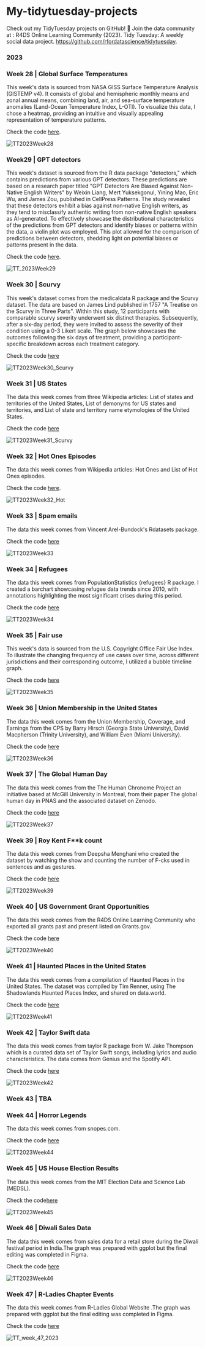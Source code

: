 # My-tidytuesday-projects
Check out my TidyTuesday projects on GitHub! 🌟 Join the data community at : R4DS Online Learning Community (2023). Tidy Tuesday: A weekly social data project. https://github.com/rfordatascience/tidytuesday.

### 2023

### Week 28 | Global Surface Temperatures
This week's data is sourced from NASA GISS Surface Temperature Analysis (GISTEMP v4). It consists of global and hemispheric monthly means and zonal annual means, combining land, air, and sea-surface temperature anomalies (Land-Ocean Temperature Index, L-OTI). To visualize this data, I chose a heatmap, providing an intuitive and visually appealing representation of temperature patterns. 

Check the code [here](https://github.com/ZoiDiama/My-tidytuesday-projects/blob/4af0c90acb7b5255ed37e3b07756bb30bed0bf0a/Code/2023/Week28Global%20Surface%20Temperatures#L1C1-L80C4).

![TT2023Week28](https://github.com/ZoiDiama/My-tidytuesday-projects/assets/139105670/67775e46-398d-4823-872c-82e1d86e5fc3)


### Week29 | GPT detectors
This week's dataset is sourced from the R data package "detectors," which contains predictions from various GPT detectors. These predictions are based on a research paper titled "GPT Detectors Are Biased Against Non-Native English Writers" by Weixin Liang, Mert Yuksekgonul, Yining Mao, Eric Wu, and James Zou, published in CellPress Patterns. The study revealed that these detectors exhibit a bias against non-native English writers, as they tend to misclassify authentic writing from non-native English speakers as AI-generated. To effectively showcase the distributional characteristics of the predictions from GPT detectors and identify biases or patterns within the data, a violin plot was employed. This plot allowed for the comparison of predictions between detectors, shedding light on potential biases or patterns present in the data.

Check the code [here](https://github.com/ZoiDiama/My-tidytuesday-projects/blob/6af2a7e0af3014c1680eeb3b41d50830f453f767/Code/2023/Week29_GPT_detectors#L1-L33).
  
![TT_2023Week29](https://github.com/ZoiDiama/My-tidytuesday-projects/assets/139105670/8df46a9f-a944-4110-af1e-10c019264a07)


### Week 30 | Scurvy
This week's dataset comes from the medicaldata R package and the Scurvy dataset. The data are based on  James Lind published in 1757  "A Treatise on the Scurvy in Three Parts". Within this study, 12 participants with comparable scurvy severity underwent six distinct therapies. Subsequently, after a six-day period, they were invited to assess the severity of their condition using a 0-3 Likert scale. The graph below showcases the outcomes following the six days of treatment, providing a participant-specific breakdown across each treatment category. 

Check the code [here](https://github.com/ZoiDiama/My-tidytuesday-projects/blob/7daa9b29c8756a2f1d5c6863d426c17231363a8c/Code/2023/Week30_Scurvy#L1C1-L1C1)

![TT2023Week30_Scurvy](https://github.com/ZoiDiama/My-tidytuesday-projects/assets/139105670/13bf6ade-c546-4e59-8028-39acaf8ee92e)


### Week 31 | US States

The data this week comes from three Wikipedia articles: List of states and territories of the United States, List of demonyms for US states and territories, and List of state and territory name etymologies of the United States.

Check the code [here](https://github.com/ZoiDiama/My-tidytuesday-projects/blob/6be7b5fb61a83f814f43331f1c10a063c7d8fd83/Code/2023/Week31#L1-L169)

![TT2023Week31_Scurvy](https://github.com/ZoiDiama/My-tidytuesday-projects/assets/139105670/12d1b3c3-6407-4a11-82a9-73bd49fa21a2)

   
### Week 32 | Hot Ones Episodes
The data this week comes from Wikipedia articles: Hot Ones and List of Hot Ones episodes.

Check the code [here](https://github.com/ZoiDiama/My-tidytuesday-projects/blob/13dc335ddcf54d3f0f1b86576b0bf70f537cebcf/Code/2023/Week32#L1-L77).

![TT2023Week32_Hot](https://github.com/ZoiDiama/My-tidytuesday-projects/assets/139105670/60f46bcf-deb9-41c6-8e33-a7be0c5158b2)

### Week 33 | Spam emails

The data this week comes from Vincent Arel-Bundock's Rdatasets package.

Check the code [here](https://github.com/ZoiDiama/My-tidytuesday-projects/blob/4c8a235621e20b1d3b544c53abe8c451af2217ce/Code/2023/Week%2033#L1-L53)

![TT2023Week33](https://github.com/ZoiDiama/My-tidytuesday-projects/assets/139105670/d38aef5f-de3a-4203-a029-51cc7f140e10)


### Week 34 | Refugees

The data this week comes from PopulationStatistics {refugees} R package. I created a barchart showcasing refugee data trends since 2010, with annotations highlighting the most significant crises during this period.

Check the code [here](https://github.com/ZoiDiama/My-tidytuesday-projects/blob/c0dee5214455870cac4ce6eaad1dafe756ffb145/Code/2023/Week%2034#L1-L114)

![TT2023Week34](https://github.com/ZoiDiama/My-tidytuesday-projects/assets/139105670/5e04df52-dd01-4b6d-a68b-6f9d10ae5e06)

### Week 35 | Fair use

This week's data is sourced from the U.S. Copyright Office Fair Use Index. To illustrate the changing frequency of  use cases over time, across different jurisdictions and their corresponding outcome, I utilized a bubble timeline graph.

Check the code [here](https://github.com/ZoiDiama/My-tidytuesday-projects/blob/ffc7325327f91322c7b4dbc7fbee6c095bb7325f/Code/2023/Week%2035#L1-L78)

![TT2023Week35](https://github.com/ZoiDiama/My-tidytuesday-projects/assets/139105670/2d02c7a1-89a6-4715-a57c-af0fd15f92d2)


### Week 36 | Union Membership in the United States

The data this week comes from the Union Membership, Coverage, and Earnings from the CPS by Barry Hirsch (Georgia State University), David Macpherson (Trinity University), and William Even (Miami University).

Check the code [here](https://github.com/ZoiDiama/My-tidytuesday-projects/blob/e3e0516b72bc8f910db52a65ab83c4960ae77296/Code/2023/Week36#L1-L56)


![TT2023Week36](https://github.com/ZoiDiama/My-tidytuesday-projects/assets/139105670/732b6a58-c086-4567-b666-0ab044448bc5)


### Week 37 | The Global Human Day

The data this week comes from the The Human Chronome Project an initiative based at McGill University in Montreal, from their paper The global human day in PNAS and the associated dataset on Zenodo.

Check the code [here](https://github.com/ZoiDiama/My-tidytuesday-projects/blob/1a44f946eedf2792eb651dc56ea671d34e92d1cb/Code/2023/Week%2037#L1-L54)


![TT2023Week37](https://github.com/ZoiDiama/My-tidytuesday-projects/assets/139105670/9e5e3cfb-6ea0-41bf-b34b-f70c598c2998)

### Week 39 | Roy Kent F**k count

The data this week comes from Deepsha Menghani who created the dataset by watching the show and counting the number of F-cks used in sentences and as gestures.

Check the code [here](https://github.com/ZoiDiama/My-tidytuesday-projects/blob/4fe4900d1905b7c44c82a0a5f130e76c474cef55/Code/2023/Week%2039#L1-L121)

![TT2023Week39](https://github.com/ZoiDiama/My-tidytuesday-projects/assets/139105670/f1dc9f0f-7722-45b4-ad09-ddd4c147171a)

### Week 40 | US Government Grant Opportunities

The data this week comes from the R4DS Online Learning Community who exported all grants past and present listed on Grants.gov.

Check the code [here](https://github.com/ZoiDiama/My-tidytuesday-projects/blob/af8e13c0940b29831ed075fb7399c757a2330d05/Code/2023/Week%2040#L1-L225)

![TT2023Week40](https://github.com/ZoiDiama/My-tidytuesday-projects/assets/139105670/29152280-9b60-45c9-a3c0-6bc00c14d96c)

### Week 41 | Haunted Places in the United States

The data this week comes from a compilation of Haunted Places in the United States. The dataset was compiled by Tim Renner, using The Shadowlands Haunted Places Index, and shared on data.world.

Check the code [here](https://github.com/ZoiDiama/My-tidytuesday-projects/blob/709119e62b0e3bc35237645ae7b1a69fc809203f/Code/2023/Week%2041#L1-L104)

![TT2023Week41](https://github.com/ZoiDiama/My-tidytuesday-projects/assets/139105670/51d512bf-aaa1-47e2-b2a1-a3c2102f1e83)


### Week 42 | Taylor Swift data

The data this week comes from taylor R package from W. Jake Thompson which is a curated data set of Taylor Swift songs, including lyrics and audio characteristics. The data comes from Genius and the Spotify API.

Check the code [here](https://github.com/ZoiDiama/My-tidytuesday-projects/blob/af8e13c0940b29831ed075fb7399c757a2330d05/Code/2023/Week%2040#L1-L225)

![TT2023Week42](https://github.com/ZoiDiama/My-tidytuesday-projects/assets/139105670/f6d60abd-3528-4695-b57e-ae55b8bce229)

### Week 43 | TBA

### Week 44 | Horror Legends
The data this week comes from snopes.com. 

Check the code [here](https://github.com/ZoiDiama/My-tidytuesday-projects/blob/2bf0d72551409886a1896a4630b7e03d93e2baeb/Code/2023/Week_44#L1-L112)

![TT2023Week44](https://github.com/ZoiDiama/My-tidytuesday-projects/assets/139105670/8feafe29-ccb0-4a53-ae07-66274c121e56)

### Week 45 | US House Election Results
The data this week comes from the MIT Election Data and Science Lab (MEDSL). 

Check the code[here](https://github.com/ZoiDiama/My-tidytuesday-projects/blob/710960a0d90b446587f63b8278db370592f36ac9/Code/2023/Week_45#L1-L109)

![TT2023Week45](https://github.com/ZoiDiama/My-tidytuesday-projects/assets/139105670/178bc72c-446d-4e89-8fa7-43c72702687d)

### Week 46 | Diwali Sales Data

The data this week comes from sales data for a retail store during the Diwali festival period in India.The graph was prepared with ggplot but the final editing was completed in Figma. 

Check the code [here](https://github.com/ZoiDiama/My-tidytuesday-projects/blob/19fcb485eabf89799b0f6dcf633dc368ec0dfc24/Code/2023/Week_46#L1-L110)

![TT2023Week46](https://github.com/ZoiDiama/My-tidytuesday-projects/assets/139105670/dfd68c4a-b76c-4cef-86de-9a56716df71c)

### Week 47 | R-Ladies Chapter Events

The data this week comes from  R-Ladies Global Website .The graph was prepared with ggplot but the final editing was completed in Figma. 

Check the code [here](https://github.com/ZoiDiama/My-tidytuesday-projects/blob/40cc4b705016af1cc0df352ec898fa3ef69f8f06/Code/2023/Week_47#L1-L99)

![TT_week_47_2023](https://github.com/ZoiDiama/My-tidytuesday-projects/assets/139105670/c99ebfef-6131-445d-b7bf-26995e016479)















